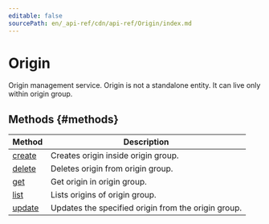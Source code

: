 ```yaml
---
editable: false
sourcePath: en/_api-ref/cdn/api-ref/Origin/index.md
---
```


# Origin
Origin management service.
Origin is not a standalone entity. It can live only within origin group.

## Methods {#methods}
Method | Description
--- | ---
[create](create.md) | Creates origin inside origin group.
[delete](delete.md) | Deletes origin from origin group.
[get](get.md) | Get origin in origin group.
[list](list.md) | Lists origins of origin group.
[update](update.md) | Updates the specified origin from the origin group.